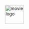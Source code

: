 <a href="Screenshot (2).png/">
    <img src="../Map/Screenshot (2).png" alt="movie logo" title="flax-movies" align="right" height="60" />
</a>
